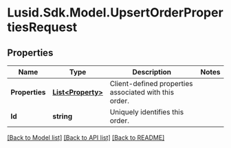 
# Lusid.Sdk.Model.UpsertOrderPropertiesRequest

## Properties

Name | Type | Description | Notes
------------ | ------------- | ------------- | -------------
**Properties** | [**List&lt;Property&gt;**](Property.md) | Client-defined properties associated with this order. | 
**Id** | **string** | Uniquely identifies this order. | 

[[Back to Model list]](../README.md#documentation-for-models)
[[Back to API list]](../README.md#documentation-for-api-endpoints)
[[Back to README]](../README.md)

